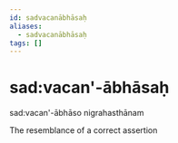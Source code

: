 ```yaml
---
id: sadvacanābhāsaḥ
aliases:
  - sadvacanābhāsaḥ
tags: []
---
```


# sad:vacan'-ābhāsaḥ

sad:vacan'-ābhāso nigrahasthānam

The resemblance of a correct assertion
